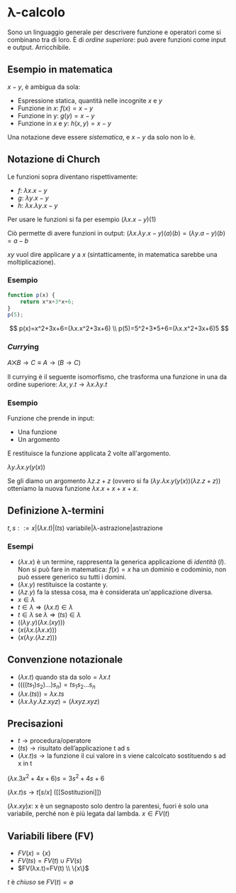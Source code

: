 # λ-calcolo

Sono un linguaggio generale per descrivere funzione e operatori come si combinano tra di loro. È di *ordine superiore*: può avere funzioni come input e output. Arricchibile.

## Esempio in matematica

$x-y$, è ambigua da sola:

- Espressione statica, quantità nelle incognite $x$ e $y$
- Funzione in $x$: $f(x)=x-y$
- Funzione in y: $g(y)=x-y$
- Funzione in $x$ e $y$: $h(x,y)=x-y$

Una notazione deve essere *sistematica*, e $x-y$ da solo non lo è.

## Notazione di Church

Le funzioni sopra diventano rispettivamente:

- $f$: $λx.x-y$
- $g$: $λy.x-y$
- $h$: $λx.λy.x-y$

Per usare le funzioni si fa per esempio $(λx.x-y)(1)$

Ciò permette di avere funzioni in output: $(λx.λy.x-y)(a)(b)=(λy.a-y)(b)=a-b$

$xy$ vuol dire applicare $y$ a $x$ (sintatticamente, in matematica sarebbe una moltiplicazione).

### Esempio

```javascript
function p(x) {
    return x*x+3*x+6;
}
p(5);
```

$$
p(x)=x^2+3x+6=(λx.x^2+3x+6) \\
p(5)=5^2+3*5+6=(λx.x^2+3x+6)5
$$

### *Curry*ing

$A ⨉ B → C ≡ A → (B → C)$

Il currying è il seguente isomorfismo, che trasforma una funzione in una da ordine superiore: $λx,y.t → λx.λy.t$

### Esempio

Funzione che prende in input:

- Una funzione
- Un argomento

E restituisce la funzione applicata 2 volte all'argomento.

$λy.λx.y(y(x))$

Se gli diamo un argomento $λz.z+z$ (ovvero si fa ($λy.λx.y(y(x))(λz.z+z)$) otteniamo la nuova funzione $λx.x+x+x+x$.

## Definizione λ-termini

$t,s::=x|(λx.t)|(ts)$
variabile|λ-astrazione|astrazione

### Esempi

- $(λx.x)$ è un termine, rappresenta la generica applicazione di *identità* ($I$). Non si può fare in matematica: $f(x)=x$ ha un dominio e codominio, non può essere generico su tutti i domini.
- $(λx.y)$ restituisce la costante y.
- $(λz.y)$ fa la stessa cosa, ma è considerata un'applicazione diversa.
- $x ∈ λ$
- $t ∈ λ⇒(λx.t) ∈ λ$
- $t ∈ λ\; \text{se} \; λ⇒(ts) ∈ λ$
- $((λy.y)(λx.(xy)))$
- $(x(λx.(λx.x)))$
- $(x(λy.(λz.z)))$

## Convenzione notazionale

- $(λx.t) \; \text{quando sta da solo}=λx.t$
- $((((ts_1)s_2)…)s_n)=ts_1s_2…s_n$
- $(λx.(ts))=λx.ts$
- $(λx.λy.λz.xyz)=(λxyz.xyz)$

## Precisazioni

- $t → \text{procedura/operatore}$
- $(ts) → \text{risultato dell'applicazione t ad s}$
- $(λx.t)s → \text{la funzione il cui valore in s viene calcolcato sostituendo s ad x in t}$

$(λx.3x^2+4x+6)s=3s^2+4s+6$

$(λx.t)s → t[s/x]$ ([[Sostituzioni]])

$(λx.xy)x$: x è un segnaposto solo dentro la parentesi, fuori è solo una variabile, perché non è più legata dal lambda. $x ∈ FV(t)$

## Variabili libere (FV)

- $FV(x)=\{x\}$
- $FV(ts)=FV(t) ∪ FV(s)$
- $FV(λx.t)=FV(t) \\ \{x\}$

$t$ è *chiuso* se $FV(t)=∅$
